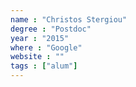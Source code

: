 ```yaml
---
name : "Christos Stergiou"
degree : "Postdoc"
year : "2015"
where : "Google"
website : ""
tags : ["alum"]
---
```


